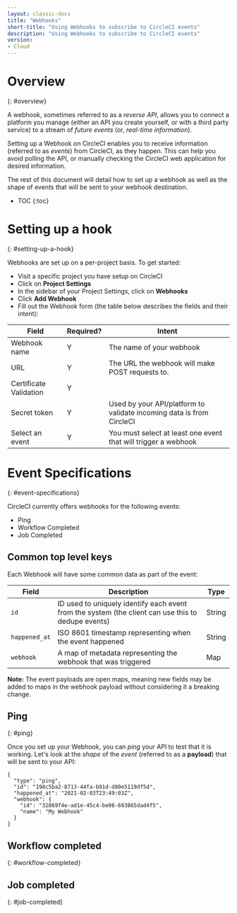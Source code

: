 ```yaml
---
layout: classic-docs
title: "Webhooks"
short-title: "Using Webhooks to subscribe to CircleCI events"
description: "Using Webhooks to subscribe to CircleCI events"
version:
- Cloud
---
```


# Overview
{: #overview}

A webhook, sometimes referred to as a _reverse API_, allows you to connect a
platform you manage (either an API you create yourself, or with a third party
service) to a stream of _future events_ (or, _real-time information_).

Setting up a Webhook on CircleCI enables you to receive information (referred to
as _events_) from CircleCI, as they happen. This can help you avoid polling the
API, or manually checking the CircleCI web application for desired information.

The rest of this document will detail how to set up a webhook as well as the
shape of events that will be sent to your webhook destination.

* TOC 
{:toc}

# Setting up a hook
{: #setting-up-a-hook}

Webhooks are set up on a per-project basis. To get started:

- Visit a specific project you have setup on CircleCI
- Click on **Project Settings**
- In the sidebar of your Project Settings, click on **Webhooks**
- Click **Add Webhook**
- Fill out the Webhook form (the table below describes the fields and their intent):

| Field                  | Required? | Intent                                                               |
|------------------------|-----------|----------------------------------------------------------------------|
| Webhook name           | Y         | The name of your webhook                                             |
| URL                    | Y         | The URL the webhook will make POST requests to.                      |
| Certificate Validation | Y         |                                                                      |
| Secret token           | Y         | Used by your API/platform to validate incoming data is from CircleCI |
| Select an event        | Y         | You must select at least one event that will trigger a webhook       |


# Event Specifications
{: #event-specifications}

CircleCI currently offers webhooks for the following events:

- Ping
- Workflow Completed
- Job Completed


## Common top level keys

Each Webhook will have some common data as part of the event:

| Field         | Description                                                                                        | Type   |
|---------------|----------------------------------------------------------------------------------------------------|--------|
| `id`          | ID used to uniquely identify each event from the system (the client can use this to dedupe events) | String |
| `happened_at` | ISO 8601 timestamp representing when the event happened                                            | String |
| `webhook`     | A map of metadata representing the webhook that was triggered                                      | Map    |

**Note:** The event payloads are open maps, meaning new fields may be added to
maps in the webhook payload without considering it a breaking change.

## Ping
{: #ping}

Once you set up your Webhook, you can _ping_ your API to test that it is
working. Let's look at the _shape_ of the _event_ (referred to as a **payload**)
that will be sent to your API:

```
{
  "type": "ping",
  "id": "198c5ba2-8713-44fa-b91d-d80e5119df5d",
  "happened_at": "2021-02-03T23:49:03Z",
  "webhook": {
    "id": "32869f4e-ad1e-45c4-be08-693865dad4f5",
    "name": "My Webhook"
  }
}
```


## Workflow completed
{: #workflow-completed}

## Job completed
{: #job-completed}
